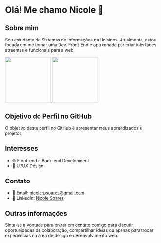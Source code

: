 # Olá! Me chamo Nicole 👋

## Sobre mim

Sou estudante de Sistemas de Informações na Unisinos. Atualmente, estou focada em me tornar uma Dev. Front-End e apaixonada por criar interfaces atraentes e funcionais para a web.

<div>
 <a href="https://github.com/felipefreitassilvalearning">
    <img height="150em" src="https://github-readme-stats.vercel.app/api/top-langs/?username=nicolerpsoares&layout=compact&langs_count=7&theme=dracula" alt="" />
    <img height="150em" src="https://github-readme-stats.vercel.app/api?username=nicolerpsoares&show_icons=true&theme=dracula&include_all_commits=true&count_private=true" alt="" /></a>
  </div>

## Objetivo do Perfil no GitHub

O objetivo deste perfil no GitHub é apresentar meus aprendizados e projetos.

## Interesses

- 🌐 Front-end e Back-end Development
- 🎨 UI/UX Design

## Contato
- 📧 Email: nicolerpsoares@gmail.com
- 💼 LinkedIn: [Nicole Soares](https://www.linkedin.com/in/nicolerafaela/)

## Outras informações
Sinta-se à vontade para entrar em contato comigo para discutir oportunidades de colaboração, compartilhar ideias ou apenas para trocar experiências na área de design e desenvolvimento web.
